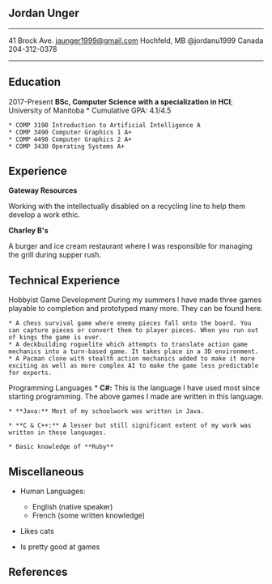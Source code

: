 ## Jordan Unger

-------------------     ----------------------------
41 Brock Ave.                      jaunger1999@gmail.com
Hochfeld, MB                       @jordanu1999
Canada                             204-312-0378

-------------------     ----------------------------

Education
---------

2017-Present
   **BSc, Computer Science with a specialization in HCI**; University of Manitoba
    * Cumulative GPA: 4.1/4.5

    * COMP 3190 Introduction to Artificial Intelligence A
    * COMP 3490 Computer Graphics 1 A+
    * COMP 4490 Computer Graphics 2 A+
    * COMP 3430 Operating Systems A+

Experience
----------

**Gateway Resources**

Working with the intellectually disabled on a recycling line to help them develop a work ethic.

**Charley B's**

A burger and ice cream restaurant where I was responsible for managing the grill during supper rush.

Technical Experience
--------------------

Hobbyist Game Development
    During my summers I have made three games playable to completion and prototyped many more. They can be found here.

    * A chess survival game where enemy pieces fall onto the board. You can capture pieces or convert them to player pieces. When you run out of kings the game is over.
    * A deckbuilding roguelite which attempts to translate action game mechanics into a turn-based game. It takes place in a 3D environment.
    * A Pacman clone with stealth action mechanics added to make it more exciting as well as more complex AI to make the game less predictable for experts.

Programming Languages
    * **C#:** This is the language I have used most since starting programming. The above games I made are written in this language.

    * **Java:** Most of my schoolwork was written in Java.
    
    * **C & C++:** A lesser but still significant extent of my work was written in these languages.
    
    * Basic knowledge of **Ruby**

[ref]: https://github.com/jaunger1999

Miscellaneous
----------------------------------------

* Human Languages:

     * English (native speaker)
     * French (some written knowledge)
* Likes cats
* Is pretty good at games

References
----------------------------------------
